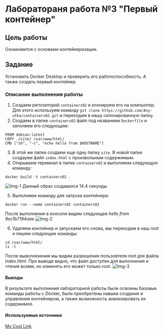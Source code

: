 # Лаборатораня работа №3 "Первый контейнер"

## Цель работы

Ознакомится с основами контейнеризации.

## Задание

Установить Docker Desktop и проверить его работоспособность. А также создать первый контейнер

### Описание выполнения работы

1. Создаем репозиторий ```containers02``` и клонируем его на компьютер. Для этого используем команду ```git clone https://github.com/Any-utka/containers02.git``` и переходим в нашу склонированную папку.
2. Создаем в папке ```containers02``` файл под названием ```Dockerfile``` и заполяем его следующим:

```shell
FROM debian:latest
COPY ./site/ /var/www/html/
CMD ["sh", "-c", "echo hello from $HOSTNAME"]
```

3. В этой же папке создаем еще одну папку ```site```. В новой папке создауем файл ```index.html``` с произвольным содержимым.
4. Открываем терминал в папке ```containers02``` и выполняем следующую команду:

```shell
docker build -t containers02 .
```

![Img-1](https://imgur.com/Chzk71F.png)
Данный образ создавался 14.4 секунды

5. Выполняем команду для запуска контейнера:

```shell
docker run --name containers02 containers02
```

После выполнения в консоли видим следующее *hello from 9ec1b7194aae*
![Img-2](https://imgur.com/5VuTdaq.png)

6. Удаляем контейнер и запускаем его снова, мы переходим в наш *root* и пишем следующие команды:

```shell
cd /var/www/html/
ls -l
```

После выволненения мы видим разрешения пользовтеля *root* для файла *index.html*. При выводе видно, что файл доступен для выполнения и чтения всеми, но изменять его может только *root*.
![Img-3](https://imgur.com/C1QMpUU.png)

#### Выводы
В результате выполнения лабораторной работы были освоены базовые команды работы с Docker, были преобретены навыки создания и управления контейнером, а также возможность анализировать их содержимое.
#### Используемые источники

[My Cool Link](https://moodle.usm.md/mod/assign/view.php?id=282116)
